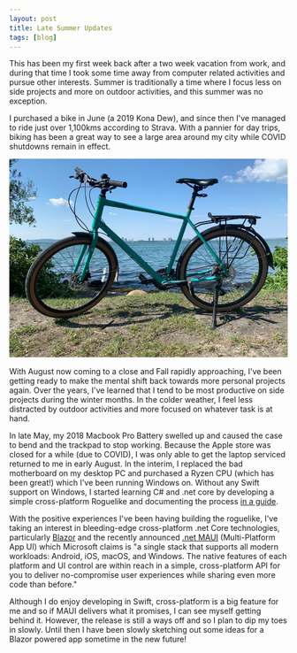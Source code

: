```yaml
---
layout: post
title: Late Summer Updates
tags: [blog]
---
```


This has been my first week back after a two week vacation from work, and during that time I took some time away from computer related activities and pursue other interests. Summer is traditionally a time where I focus less on side projects and more on outdoor activities, and this summer was no exception. 

I purchased a bike in June (a 2019 Kona Dew), and since then I've managed to ride just over 1,100kms according to Strava. With a pannier for day trips, biking has been a great way to see a large area around my city while COVID shutdowns remain in effect.     

![2019 Kona Dew](/img/posts/2019-kona-dew.png "My 2019 Kona Dew bike")

With August now coming to a close and Fall rapidly approaching, I've been getting ready to make the mental shift back towards more personal projects again. Over the years, I've learned that I tend to be most productive on side projects during the winter months. In the colder weather, I feel less distracted by outdoor activities and more focused on whatever task is at hand.

In late May, my 2018 Macbook Pro Battery swelled up and caused the case to bend and the trackpad to stop working. Because the Apple store was closed for a while (due to COVID), I was only able to get the laptop serviced returned to me in early August. In the interim, I replaced the bad motherboard on my desktop PC and purchased a Ryzen CPU (which has been great!) which I've been running Windows on. Without any Swift support on Windows, I started learning C# and .net core by developing a simple cross-platform Roguelike and documenting the process [in a guide](https://markjames.dev/2020-05-21-making-a-roguelike-in-c-with-gorogue-sadconsole-part-one/).

With the positive experiences I've been having building the roguelike, I've taking an interest in bleeding-edge cross-platform .net Core technologies, particularly [Blazor](https://dotnet.microsoft.com/apps/aspnet/web-apps/blazor) and the recently announced [.net MAUI](https://devblogs.microsoft.com/dotnet/introducing-net-multi-platform-app-ui/) (Multi-Platform App UI) which Microsoft claims is "a single stack that supports all modern workloads: Android, iOS, macOS, and Windows. The native features of each platform and UI control are within reach in a simple, cross-platform API for you to deliver no-compromise user experiences while sharing even more code than before." 

Although I do enjoy developing in Swift, cross-platform is a big feature for me and so if MAUI delivers what it promises, I can see myself getting behind it. However, the release is still a ways off and so I plan to dip my toes in slowly. Until then I have been slowly sketching out some ideas for a Blazor powered app sometime in the new future!




